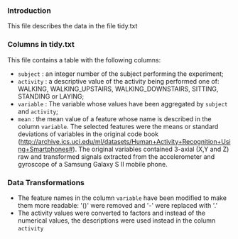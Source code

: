 ### Introduction

This file describes the data in the file tidy.txt


### Columns in tidy.txt
This file contains a table with the following columns:

- `subject` : an integer number of the subject performing the experiment;
- `activity` : a descriptive value of the activity being performed one of: WALKING, WALKING_UPSTAIRS, WALKING_DOWNSTAIRS, SITTING, STANDING or LAYING;
- `variable` : The variable whose values have been aggregated by `subject` and `activity`;
- `mean` : the mean value of a feature whose name is described in the column `variable`. The selected features were the means or standard deviations of variables in the original code book (http://archive.ics.uci.edu/ml/datasets/Human+Activity+Recognition+Using+Smartphones#). The original variables contained  3-axial (X,Y and Z) raw and transformed signals extracted from the accelerometer and gyroscope of a Samsung Galaxy S II mobile phone. 

### Data Transformations
* The feature names in the column `variable` have been modified to make them more readable: '()' were removed and '-' were replaced with '.'
* The activity values were converted to factors and instead of the numerical values, the descriptions were used instead in the column `activity`
